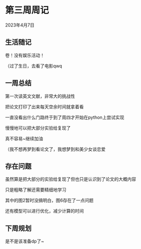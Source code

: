 # 第三周周记

2023年4月7日

## 生活随记

卷！没有娱乐活动！

（过了生日，去看了电影qwq

## 一周总结

第一次读英文文献，非常大的挑战性

把论文打印了出来每天空余时间就拿着看

一直没看出什么门路终于到了周四才开始在python上尝试实现

慢慢地可以把大部分实验给复现了

真不容易~继续加油

（我不想再梦到看论文了，我想梦到和美少女谈恋爱

## 存在问题

虽然算是把大部分的实验给复现了但也只是认识到了论文的大概内容

只是粗略了解还需要精细地学习

其中的图2暂时没搞明白，图6存在了一点问题

还有模型可以进行优化，减少计算的时间

## 下周规划

是不是该准备dp了~
